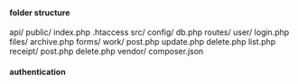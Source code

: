 
#### folder structure
api/
  public/
    index.php
    .htaccess
  src/
    config/
      db.php
    routes/
      user/
        login.php
      files/
        archive.php
      forms/
          work/
            post.php
            update.php
            delete.php
            list.php
          receipt/
            post.php
            delete.php
  vendor/
  composer.json
  


#### authentication